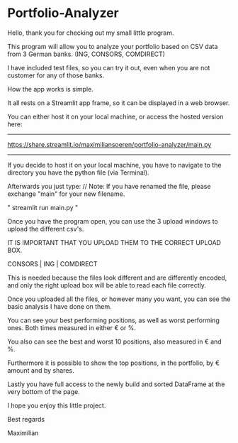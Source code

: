 # Portfolio-Analyzer



Hello, thank you for checking out my small little program.


This program will allow you to analyze your portfolio based on CSV data from 3 German banks. (ING, CONSORS, COMDIRECT)

I have included test files, so you can try it out, even when you are not customer for any of those banks.


How the app works is simple.


It all rests on a Streamlit app frame, so it can be displayed in a web browser. 

You can either host it on your local machine, or access the hosted version here:

-----------------------------------------------------------------------------

https://share.streamlit.io/maximiliansoeren/portfolio-analyzer/main.py

-----------------------------------------------------------------------------

If you decide to host it on your local machine, you have to navigate to the directory you have the python file (via Terminal).

Afterwards you just type: // Note: If you have renamed the file, please exchange "main" for your new filename.

" streamlit run main.py "

Once you have the program open, you can use the 3 upload windows to upload the different csv's.

IT IS IMPORTANT THAT YOU UPLOAD THEM TO THE CORRECT UPLOAD BOX.


CONSORS | ING | COMDIRECT


This is needed because the files look different and are differently encoded, and only the right upload box will be able to read each file correctly.

Once you uploaded all the files, or however many you want, you can see the basic analysis I have done on them.

You can see your best performing positions, as well as worst performing ones. Both times measured in either € or %.

You also can see the best and worst 10 positions, also measured in € and %.

Furthermore it is possible to show the top positions, in the portfolio, by € amount and by shares.

Lastly you have full access to the newly build and sorted DataFrame at the very bottom of the page.

I hope you enjoy this little project.


Best regards



Maximilian
